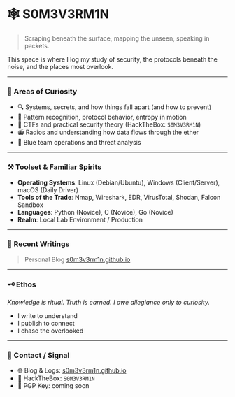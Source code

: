 # 🕸️ S0M3V3RM1N
 
> Scraping beneath the surface, mapping the unseen, speaking in packets.

This space is where I log my study of security, the protocols beneath the noise, and the places most overlook.

---

### 🧭 Areas of Curiosity
- 🔍 Systems, secrets, and how things fall apart (and how to prevent)
- 🧠 Pattern recognition, protocol behavior, entropy in motion
- 🧰 CTFs and practical security theory (HackTheBox: `S0M3V3RM1N`)
- 📻 Radios and understanding how data flows through the ether
- 🔵 Blue team operations and threat analysis

---

### ⚒️ Toolset & Familiar Spirits
- **Operating Systems**: Linux (Debian/Ubuntu), Windows (Client/Server), macOS (Daily Driver)
- **Tools of the Trade**: Nmap, Wireshark, EDR, VirusTotal, Shodan, Falcon Sandbox
- **Languages**: Python (Novice), C (Novice), Go (Novice)
- **Realm**: Local Lab Environment / Production

---

### 📖 Recent Writings
> Personal Blog [s0m3v3rm1n.github.io](https://s0m3v3rm1n.github.io)

---

### 🗝️ Ethos
*Knowledge is ritual. Truth is earned. I owe allegiance only to curiosity.*

- I write to understand
- I publish to connect
- I chase the overlooked

---

### 🧷 Contact / Signal
- 🌐 Blog & Logs: [s0m3v3rm1n.github.io](https://s0m3v3rm1n.github.io)
- 🧠 HackTheBox: `S0M3V3RM1N`
- 🔐 PGP Key: coming soon

